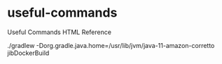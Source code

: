# useful-commands
Useful Commands HTML Reference

./gradlew -Dorg.gradle.java.home=/usr/lib/jvm/java-11-amazon-corretto jibDockerBuild
